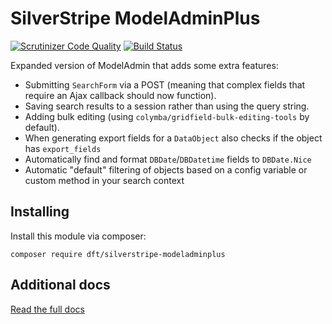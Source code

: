 # SilverStripe ModelAdminPlus

[![Scrutinizer Code Quality](https://scrutinizer-ci.com/g/i-lateral/silverstripe-modeladminplus/badges/quality-score.png?b=1)](https://scrutinizer-ci.com/g/i-lateral/silverstripe-modeladminplus/?branch=1)
[![Build Status](https://travis-ci.org/i-lateral/silverstripe-modeladminplus.svg?branch=1)](https://travis-ci.org/i-lateral/silverstripe-modeladminplus)

Expanded version of ModelAdmin that adds some extra features:

* Submitting `SearchForm` via a POST (meaning that complex fields that require an Ajax callback should now function).
* Saving search results to a session rather than using the query string.
* Adding bulk editing (using `colymba/gridfield-bulk-editing-tools` by default). 
* When generating export fields for a `DataObject` also checks if the object has `export_fields`
* Automatically find and format `DBDate`/`DBDatetime` fields to `DBDate.Nice`
* Automatic "default" filtering of objects based on a config variable or custom method in your search context

## Installing

Install this module via composer:

```
composer require dft/silverstripe-modeladminplus
```

## Additional docs

[Read the full docs](docs/en/index.md)